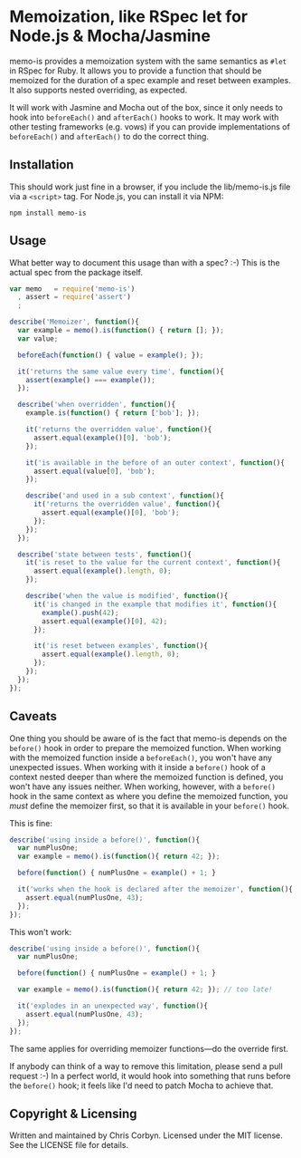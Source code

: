 # Memoization, like RSpec let for Node.js & Mocha/Jasmine

memo-is provides a memoization system with the same semantics as `#let` in
RSpec for Ruby. It allows you to provide a function that should be memoized
for the duration of a spec example and reset between examples. It also
supports nested overriding, as expected.

It will work with Jasmine and Mocha out of the box, since it only needs to
hook into `beforeEach()` and `afterEach()` hooks to work. It may work with
other testing frameworks (e.g. vows) if you can provide implementations of
`beforeEach()` and `afterEach()` to do the correct thing.

## Installation

This should work just fine in a browser, if you include the lib/memo-is.js
file via a `<script>` tag. For Node.js, you can install it via NPM:

    npm install memo-is

## Usage

What better way to document this usage than with a spec? :-) This is the
actual spec from the package itself.

``` javascript
var memo   = require('memo-is')
  , assert = require('assert')
  ;

describe('Memoizer', function(){
  var example = memo().is(function() { return []; });
  var value;

  beforeEach(function() { value = example(); });

  it('returns the same value every time', function(){
    assert(example() === example());
  });

  describe('when overridden', function(){
    example.is(function() { return ['bob']; });

    it('returns the overridden value', function(){
      assert.equal(example()[0], 'bob');
    });

    it('is available in the before of an outer context', function(){
      assert.equal(value[0], 'bob');
    });

    describe('and used in a sub context', function(){
      it('returns the overridden value', function(){
        assert.equal(example()[0], 'bob');
      });
    });
  });

  describe('state between tests', function(){
    it('is reset to the value for the current context', function(){
      assert.equal(example().length, 0);
    });

    describe('when the value is modified', function(){
      it('is changed in the example that modifies it', function(){
        example().push(42);
        assert.equal(example()[0], 42);
      });

      it('is reset between examples', function(){
        assert.equal(example().length, 0);
      });
    });
  });
});
```

## Caveats

One thing you should be aware of is the fact that memo-is depends on the
`before()` hook in order to prepare the memoized function. When working with
the memoized function inside a `beforeEach()`, you won't have any unexpected
issues. When working with it inside a `before()` hook of a context nested
deeper than where the memoized function is defined, you won't have any issues
neither. When working, however, with a `before()` hook in the same context as
where you define the memoized function, you *must* define the memoizer first,
so that it is available in your `before()` hook.

This is fine:

``` javascript
describe('using inside a before()', function(){
  var numPlusOne;
  var example = memo().is(function(){ return 42; });

  before(function() { numPlusOne = example() + 1; }

  it('works when the hook is declared after the memoizer', function(){
    assert.equal(numPlusOne, 43);
  });
});
```

This won't work:

``` javascript
describe('using inside a before()', function(){
  var numPlusOne;

  before(function() { numPlusOne = example() + 1; }

  var example = memo().is(function(){ return 42; }); // too late!

  it('explodes in an unexpected way', function(){
    assert.equal(numPlusOne, 43);
  });
});
```

The same applies for overriding memoizer functions—do the override first.

If anybody can think of a way to remove this limitation, please send a pull
request :-) In a perfect world, it would hook into something that runs before
the `before()` hook; it feels like I'd need to patch Mocha to achieve that.

## Copyright & Licensing

Written and maintained by Chris Corbyn. Licensed under the MIT license.
See the LICENSE file for details.
